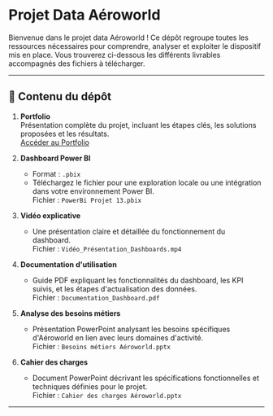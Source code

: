 # Projet Data Aéroworld

Bienvenue dans le projet data Aéroworld ! Ce dépôt regroupe toutes les ressources nécessaires pour comprendre, analyser et exploiter le dispositif mis en place. Vous trouverez ci-dessous les différents livrables accompagnés des fichiers à télécharger.

---

## 📁 **Contenu du dépôt**

1. **Portfolio**  
   Présentation complète du projet, incluant les étapes clés, les solutions proposées et les résultats.  
   [Accéder au Portfolio](https://miro.com/welcomeonboard/UUtualRZT0t3MFZvN0NoUmpBakRKeWFwOUtZd3ppSThnOHdPN1ZuSDlJVnZkNllUbHNaNWFNSDByQWtnWlh1N1lyTEhqTnhMTi9lUHVseDNHSDdSVllIUDhtdERzcUpDVGo1MXlvYWs5dk9LbnY1aGpvVnRjdExrTkRzNnBxdm0hZQ==?share_link_id=681324772784)

2. **Dashboard Power BI**  
   - Format : `.pbix`  
   - Téléchargez le fichier pour une exploration locale ou une intégration dans votre environnement Power BI.  
   Fichier : `PowerBi Projet 13.pbix`

3. **Vidéo explicative**  
   - Une présentation claire et détaillée du fonctionnement du dashboard.  
   Fichier : `Vidéo_Présentation_Dashboards.mp4`

4. **Documentation d'utilisation**  
   - Guide PDF expliquant les fonctionnalités du dashboard, les KPI suivis, et les étapes d'actualisation des données.  
   Fichier : `Documentation_Dashboard.pdf`

5. **Analyse des besoins métiers**  
   - Présentation PowerPoint analysant les besoins spécifiques d'Aéroworld en lien avec leurs domaines d'activité.  
   Fichier : `Besoins métiers Aéroworld.pptx`

6. **Cahier des charges**  
   - Document PowerPoint décrivant les spécifications fonctionnelles et techniques définies pour le projet.  
   Fichier : `Cahier des charges Aéroworld.pptx`

---
